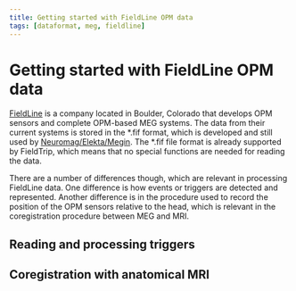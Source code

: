 ```yaml
---
title: Getting started with FieldLine OPM data
tags: [dataformat, meg, fieldline]
---
```


# Getting started with FieldLine OPM data

[FieldLine](https://fieldlineinc.com/) is a company located in Boulder, Colorado that develops OPM sensors and complete OPM-based MEG systems. The data from their current systems is stored in the \*.fif format, which is developed and still used by [Neuromag/Elekta/Megin](/getting_started/neuromag). The \*.fif file format is already supported by FieldTrip, which means that no special functions are needed for reading the data.

There are a number of differences though, which are relevant in processing FieldLine data. One difference is how events or triggers are detected and represented. Another difference is in the procedure used to record the position of the OPM sensors relative to the head, which is relevant in the coregistration procedure between MEG and MRI.

## Reading and processing triggers


## Coregistration with anatomical MRI
